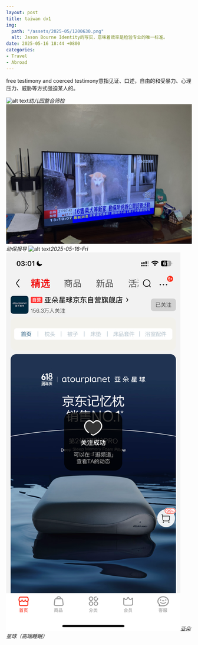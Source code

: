 ```yaml
---
layout: post
title: taiwan dx1
img:
  path: "/assets/2025-05/1200630.png"
  alt: Jason Bourne Identity的写实，意味着效率是检验专业的唯一标准。
date: 2025-05-16 18:44 +0800
categories:
- Travel
- Abroad
---
```

free testimony and coerced testimony意指见证、口述，自由的和受暴力、心理压力、威胁等方式强迫某人的。

![alt text](/assets/2025-05/a9140b75dc8482b18b8e1b8b27eae75.jpg)_幼儿园整合筛检_
![alt text](/assets/2025-05/ac01b0e9ff39638ed6ba8ab54ba77f7.jpg)_动保报导_
![alt text](/assets/2025-05/65a996d677d14172e5d2ef6aef9b57f.jpg)_2025-05-16-Fri_
![alt text](/assets/2025-05/03bab9ee063efdf5f9fda7aa69ce2bc.png)_亚朵星球（高端睡眠）_